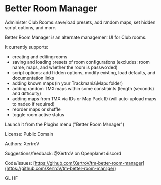 # Better Room Manager

Administer Club Rooms: save/load presets, add random maps, set hidden script options, and more.

Better Room Manager is an alternate management UI for Club rooms.

It currently supports:
* creating and editing rooms
* saving and loading presets of room configurations (excludes: room name, maps, and whether the room is passworded)
* script options: add hidden options, modify existing, load defaults, and documentation links
* adding known maps (in your Trackmania\Maps folder)
* adding random TMX maps within some constraints (length (seconds) and difficulty)
* adding maps from TMX via IDs or Map Pack ID (will auto-upload maps to nadeo if required)
* reorder maps or shuffle
* toggle room active status

Launch it from the Plugins menu ("Better Room Manager")

License: Public Domain

Authors: XertroV

Suggestions/feedback: @XertroV on Openplanet discord

Code/issues: [https://github.com/XertroV/tm-better-room-manager](https://github.com/XertroV/tm-better-room-manager)

GL HF

<!-- todo: fix for room / campaign image mixup -->
